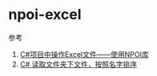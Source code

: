 # npoi-excel

参考

1. [C#项目中操作Excel文件——使用NPOI库](https://blog.csdn.net/dcrmg/article/details/52356236) 
2. [C# 读取文件夹下文件，按照名字排序](https://blog.csdn.net/u012601647/article/details/71036443?utm_source=itdadao&utm_medium=referral)